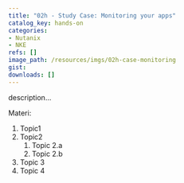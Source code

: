 ```yaml
---
title: "02h - Study Case: Monitoring your apps"
catalog_key: hands-on
categories:
- Nutanix
- NKE
refs: []
image_path: /resources/imgs/02h-case-monitoring
gist: 
downloads: []
---
```



description...

<!--more-->

Materi: 

1. Topic1
2. Topic2
    1. Topic 2.a
    2. Topic 2.b
3. Topic 3
4. Topic 4